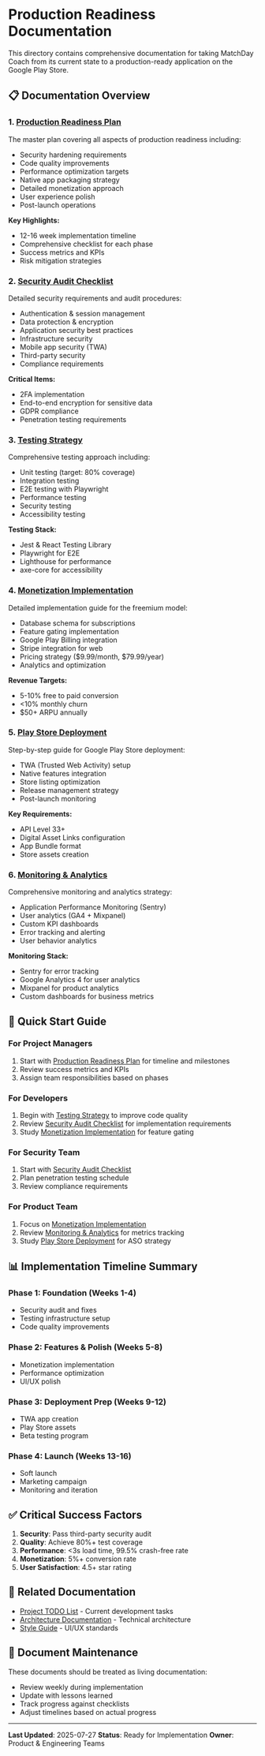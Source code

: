 # Production Readiness Documentation

This directory contains comprehensive documentation for taking MatchDay Coach from its current state to a production-ready application on the Google Play Store.

## 📋 Documentation Overview

### 1. [Production Readiness Plan](PRODUCTION_READINESS_PLAN.md)
The master plan covering all aspects of production readiness including:
- Security hardening requirements
- Code quality improvements
- Performance optimization targets
- Native app packaging strategy
- Detailed monetization approach
- User experience polish
- Post-launch operations

**Key Highlights:**
- 12-16 week implementation timeline
- Comprehensive checklist for each phase
- Success metrics and KPIs
- Risk mitigation strategies

### 2. [Security Audit Checklist](SECURITY_AUDIT_CHECKLIST.md)
Detailed security requirements and audit procedures:
- Authentication & session management
- Data protection & encryption
- Application security best practices
- Infrastructure security
- Mobile app security (TWA)
- Third-party security
- Compliance requirements

**Critical Items:**
- 2FA implementation
- End-to-end encryption for sensitive data
- GDPR compliance
- Penetration testing requirements

### 3. [Testing Strategy](TESTING_STRATEGY.md)
Comprehensive testing approach including:
- Unit testing (target: 80% coverage)
- Integration testing
- E2E testing with Playwright
- Performance testing
- Security testing
- Accessibility testing

**Testing Stack:**
- Jest & React Testing Library
- Playwright for E2E
- Lighthouse for performance
- axe-core for accessibility

### 4. [Monetization Implementation](MONETIZATION_IMPLEMENTATION.md)
Detailed implementation guide for the freemium model:
- Database schema for subscriptions
- Feature gating implementation
- Google Play Billing integration
- Stripe integration for web
- Pricing strategy ($9.99/month, $79.99/year)
- Analytics and optimization

**Revenue Targets:**
- 5-10% free to paid conversion
- <10% monthly churn
- $50+ ARPU annually

### 5. [Play Store Deployment](PLAY_STORE_DEPLOYMENT.md)
Step-by-step guide for Google Play Store deployment:
- TWA (Trusted Web Activity) setup
- Native features integration
- Store listing optimization
- Release management strategy
- Post-launch monitoring

**Key Requirements:**
- API Level 33+
- Digital Asset Links configuration
- App Bundle format
- Store assets creation

### 6. [Monitoring & Analytics](MONITORING_ANALYTICS.md)
Comprehensive monitoring and analytics strategy:
- Application Performance Monitoring (Sentry)
- User analytics (GA4 + Mixpanel)
- Custom KPI dashboards
- Error tracking and alerting
- User behavior analytics

**Monitoring Stack:**
- Sentry for error tracking
- Google Analytics 4 for user analytics
- Mixpanel for product analytics
- Custom dashboards for business metrics

## 🚀 Quick Start Guide

### For Project Managers
1. Start with [Production Readiness Plan](PRODUCTION_READINESS_PLAN.md) for timeline and milestones
2. Review success metrics and KPIs
3. Assign team responsibilities based on phases

### For Developers
1. Begin with [Testing Strategy](TESTING_STRATEGY.md) to improve code quality
2. Review [Security Audit Checklist](SECURITY_AUDIT_CHECKLIST.md) for implementation requirements
3. Study [Monetization Implementation](MONETIZATION_IMPLEMENTATION.md) for feature gating

### For Security Team
1. Start with [Security Audit Checklist](SECURITY_AUDIT_CHECKLIST.md)
2. Plan penetration testing schedule
3. Review compliance requirements

### For Product Team
1. Focus on [Monetization Implementation](MONETIZATION_IMPLEMENTATION.md)
2. Review [Monitoring & Analytics](MONITORING_ANALYTICS.md) for metrics tracking
3. Study [Play Store Deployment](PLAY_STORE_DEPLOYMENT.md) for ASO strategy

## 📊 Implementation Timeline Summary

### Phase 1: Foundation (Weeks 1-4)
- Security audit and fixes
- Testing infrastructure setup
- Code quality improvements

### Phase 2: Features & Polish (Weeks 5-8)
- Monetization implementation
- Performance optimization
- UI/UX polish

### Phase 3: Deployment Prep (Weeks 9-12)
- TWA app creation
- Play Store assets
- Beta testing program

### Phase 4: Launch (Weeks 13-16)
- Soft launch
- Marketing campaign
- Monitoring and iteration

## ✅ Critical Success Factors

1. **Security**: Pass third-party security audit
2. **Quality**: Achieve 80%+ test coverage
3. **Performance**: <3s load time, 99.5% crash-free rate
4. **Monetization**: 5%+ conversion rate
5. **User Satisfaction**: 4.5+ star rating

## 🔗 Related Documentation

- [Project TODO List](../project/TODO.md) - Current development tasks
- [Architecture Documentation](../architecture/) - Technical architecture
- [Style Guide](../project/STYLE_GUIDE.md) - UI/UX standards

## 📝 Document Maintenance

These documents should be treated as living documentation:
- Review weekly during implementation
- Update with lessons learned
- Track progress against checklists
- Adjust timelines based on actual progress

---

**Last Updated**: 2025-07-27
**Status**: Ready for Implementation
**Owner**: Product & Engineering Teams